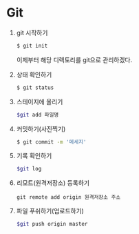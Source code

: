 # Git

1. git 시작하기

   ```sh
   $ git init 
   ```

   이제부터 해당 디렉토리를  git으로 관리하겠다.

   

2. 상태 확인하기

   ```sh
   $ git status
   ```

3. 스테이지에 올리기

   ```sh
   $git add 파일명
   ```

4. 커밋하기(사진찍기)

   ```sh
   $ git commit -m '메세지'
   ```

5. 기록 확인하기

   ``` sh 
   $git log
   ```

6. 리모트(원격저장소) 등록하기

   ```sf
   git remote add origin 원격저장소 주소
   ```

7. 파일 푸쉬하기(업로드하기)

   ```sh
   $git push origin master
   ```

   